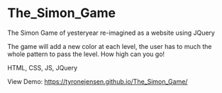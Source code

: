 # The_Simon_Game

The Simon Game of yesteryear re-imagined as a website using JQuery

The game will add a new color at each level, the user has to much the whole pattern to pass the level. How high can you go!

HTML, CSS, JS, JQuery

View Demo: https://tyronejensen.github.io/The_Simon_Game/
